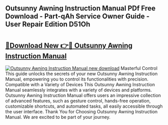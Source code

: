 ## Outsunny Awning Instruction Manual PDf Free Download - Part-qAh Service Owner Guide - User Repair Edition D51Oh

# <h2><a href="http://cf25347.oget.top/?id=Outsunny+Awning+Instruction+Manual">🔗Download New 👉🔴 Outsunny Awning Instruction Manual</a></h2>

[![Outsunny Awning Instruction Manual new download](https://i.imgur.com/5g1atiW.png)](http://cf25347.oget.top/?id=Outsunny+Awning+Instruction+Manual)
Masterful Control This guide unlocks the secrets of your new Outsunny Awning Instruction Manual, empowering you to control its functionalities with precision. Compatible with a Variety of Devices This Outsunny Awning Instruction Manual seamlessly integrates with a variety of devices and platforms. Outsunny Awning Instruction Manual offers users an impressive collection of advanced features, such as gesture control, hands-free operation, customizable shortcuts, and automated tasks, all easily accessible through the user interface. Thank You for Choosing Outsunny Awning Instruction Manual. We are excited to be part of your journey.

